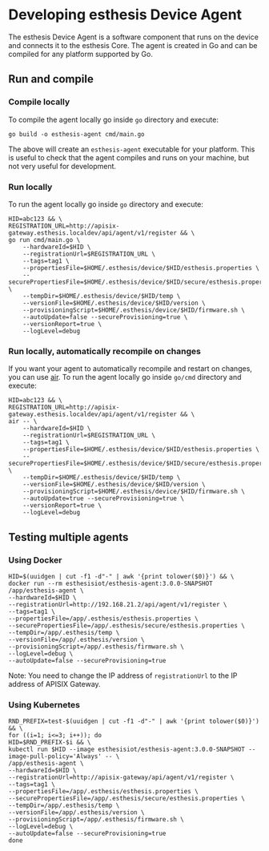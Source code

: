 # Developing esthesis Device Agent
The esthesis Device Agent is a software component that runs on the device and connects it to the
esthesis Core. The agent is created in Go and can be compiled for any platform supported by Go.

## Run and compile

### Compile locally
To compile the agent locally go inside `go` directory and execute:
```shell
go build -o esthesis-agent cmd/main.go
```
The above will create an `esthesis-agent` executable for your platform. This is useful to check
that the agent compiles and runs on your machine, but not very useful for development.

### Run locally
To run the agent locally go inside `go` directory and execute:
```shell
HID=abc123 && \
REGISTRATION_URL=http://apisix-gateway.esthesis.localdev/api/agent/v1/register && \
go run cmd/main.go \
    --hardwareId=$HID \
    --registrationUrl=$REGISTRATION_URL \
    --tags=tag1 \
    --propertiesFile=$HOME/.esthesis/device/$HID/esthesis.properties \
    --securePropertiesFile=$HOME/.esthesis/device/$HID/secure/esthesis.properties \
    --tempDir=$HOME/.esthesis/device/$HID/temp \
    --versionFile=$HOME/.esthesis/device/$HID/version \
    --provisioningScript=$HOME/.esthesis/device/$HID/firmware.sh \
    --autoUpdate=false --secureProvisioning=true \
    --versionReport=true \
    --logLevel=debug
```

### Run locally, automatically recompile on changes
If you want your agent to automatically recompile and restart on changes, you can use
[air](https://github.com/cosmtrek/air). To run the agent locally go inside `go/cmd` directory and
execute:
```shell
HID=abc123 && \
REGISTRATION_URL=http://apisix-gateway.esthesis.localdev/api/agent/v1/register && \
air -- \
	--hardwareId=$HID \
	--registrationUrl=$REGISTRATION_URL \
	--tags=tag1 \
	--propertiesFile=$HOME/.esthesis/device/$HID/esthesis.properties \
	--securePropertiesFile=$HOME/.esthesis/device/$HID/secure/esthesis.properties \
	--tempDir=$HOME/.esthesis/device/$HID/temp \
	--versionFile=$HOME/.esthesis/device/$HID/version \
	--provisioningScript=$HOME/.esthesis/device/$HID/firmware.sh \
	--autoUpdate=true --secureProvisioning=true \
	--versionReport=true \
	--logLevel=debug
```

## Testing multiple agents

### Using Docker
```shell
HID=$(uuidgen | cut -f1 -d"-" | awk '{print tolower($0)}') && \
docker run --rm esthesisiot/esthesis-agent:3.0.0-SNAPSHOT /app/esthesis-agent \
--hardwareId=$HID \
--registrationUrl=http://192.168.21.2/api/agent/v1/register \
--tags=tag1 \
--propertiesFile=/app/.esthesis/esthesis.properties \
--securePropertiesFile=/app/.esthesis/secure/esthesis.properties \
--tempDir=/app/.esthesis/temp \
--versionFile=/app/.esthesis/version \
--provisioningScript=/app/.esthesis/firmware.sh \
--logLevel=debug \
--autoUpdate=false --secureProvisioning=true
```

Note: You need to change the IP address of `registrationUrl` to the IP address of APISIX Gateway.

### Using Kubernetes
```shell
RND_PREFIX=test-$(uuidgen | cut -f1 -d"-" | awk '{print tolower($0)}') && \
for ((i=1; i<=3; i++)); do
HID=$RND_PREFIX-$i && \
kubectl run $HID --image esthesisiot/esthesis-agent:3.0.0-SNAPSHOT --image-pull-policy='Always' -- \
/app/esthesis-agent \
--hardwareId=$HID \
--registrationUrl=http://apisix-gateway/api/agent/v1/register \
--tags=tag1 \
--propertiesFile=/app/.esthesis/esthesis.properties \
--securePropertiesFile=/app/.esthesis/secure/esthesis.properties \
--tempDir=/app/.esthesis/temp \
--versionFile=/app/.esthesis/version \
--provisioningScript=/app/.esthesis/firmware.sh \
--logLevel=debug \
--autoUpdate=false --secureProvisioning=true
done
```

